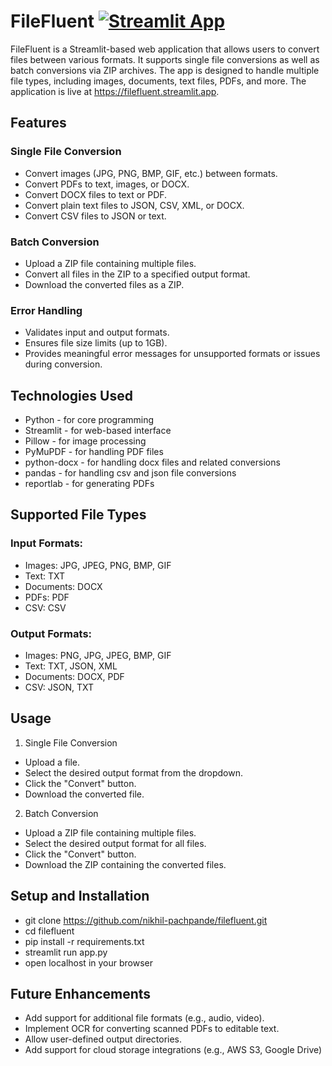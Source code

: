 # FileFluent [![Streamlit App](https://static.streamlit.io/badges/streamlit_badge_black_white.svg)](https://filefluent.streamlit.app)
FileFluent is a Streamlit-based web application that allows users to convert files between various formats. It supports single file conversions as well as batch conversions via ZIP archives. The app is designed to handle multiple file types, including images, documents, text files, PDFs, and more.
The application is live at https://filefluent.streamlit.app.


## Features
### Single File Conversion
- Convert images (JPG, PNG, BMP, GIF, etc.) between formats.
- Convert PDFs to text, images, or DOCX.
- Convert DOCX files to text or PDF.
- Convert plain text files to JSON, CSV, XML, or DOCX.
- Convert CSV files to JSON or text.

### Batch Conversion
- Upload a ZIP file containing multiple files.
- Convert all files in the ZIP to a specified output format.
- Download the converted files as a ZIP.

### Error Handling
- Validates input and output formats.
- Ensures file size limits (up to 1GB).
- Provides meaningful error messages for unsupported formats or issues during conversion.

## Technologies Used
- Python - for core programming
- Streamlit - for web-based interface
- Pillow - for image processing
- PyMuPDF - for handling PDF files
- python-docx - for handling docx files and related conversions
- pandas - for handling csv and json file conversions
- reportlab - for generating PDFs

## Supported File Types
### Input Formats:
- Images: JPG, JPEG, PNG, BMP, GIF
- Text: TXT
- Documents: DOCX
- PDFs: PDF
- CSV: CSV
### Output Formats:
- Images: PNG, JPG, JPEG, BMP, GIF
- Text: TXT, JSON, XML
- Documents: DOCX, PDF
- CSV: JSON, TXT

## Usage
1. Single File Conversion
- Upload a file.
- Select the desired output format from the dropdown.
- Click the "Convert" button.
- Download the converted file.
2. Batch Conversion
- Upload a ZIP file containing multiple files.
- Select the desired output format for all files.
- Click the "Convert" button.
- Download the ZIP containing the converted files.

## Setup and Installation
- git clone https://github.com/nikhil-pachpande/filefluent.git
- cd filefluent
- pip install -r requirements.txt
- streamlit run app.py
- open localhost in your browser

## Future Enhancements
- Add support for additional file formats (e.g., audio, video).
- Implement OCR for converting scanned PDFs to editable text.
- Allow user-defined output directories.
- Add support for cloud storage integrations (e.g., AWS S3, Google Drive)